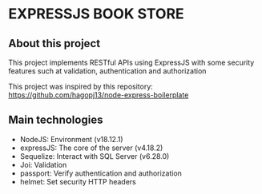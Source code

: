 # EXPRESSJS BOOK STORE

## About this project

This project implements RESTful APIs using ExpressJS with some security features such at validation, authentication and authorization

This project was inspired by this repository: https://github.com/hagopj13/node-express-boilerplate

## Main technologies

-   NodeJS: Environment (v18.12.1)
-   expressJS: The core of the server (v4.18.2)
-   Sequelize: Interact with SQL Server (v6.28.0)
-   Joi: Validation
-   passport: Verify authentication and authorization
-   helmet: Set security HTTP headers
